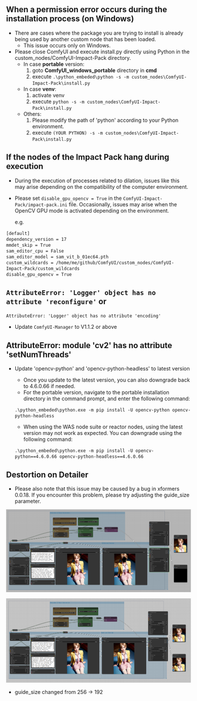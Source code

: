 ## When a permission error occurs during the installation process (on Windows)

* There are cases where the package you are trying to install is already being used by another custom node that has been loaded.
    * This issue occurs only on Windows.
* Please close ComfyUI and execute install.py directly using Python in the custom_nodes/ComfyUI-Impact-Pack directory.
    * In case **portable** version:
        1. goto **ComfyUI_windows_portable** directory in **cmd**
        2. execute ```.\python_embeded\python -s -m custom_nodes\ComfyUI-Impact-Pack\install.py```
    * In case **venv**:
        1. activate venv
        2. execute ```python -s -m custom_nodes\ComfyUI-Impact-Pack\install.py```
    * Others:
        1. Please modify the path of 'python' according to your Python environment.
        2. execute ```(YOUR PYTHON) -s -m custom_nodes\ComfyUI-Impact-Pack\install.py```


## If the nodes of the Impact Pack hang during execution

* During the execution of processes related to dilation, issues like this may arise depending on the compatibility of the computer environment.
* Please set `disable_gpu_opencv = True` in the `ComfyUI-Impact-Pack/impact-pack.ini` file. Occasionally, issues may arise when the OpenCV GPU mode is activated depending on the environment.

    e.g.
```
[default]
dependency_version = 17
mmdet_skip = True
sam_editor_cpu = False
sam_editor_model = sam_vit_b_01ec64.pth
custom_wildcards = /home/me/github/ComfyUI/custom_nodes/ComfyUI-Impact-Pack/custom_wildcards
disable_gpu_opencv = True
```

## `AttributeError: 'Logger' object has no attribute 'reconfigure'` or
`AttributeError: 'Logger' object has no attribute 'encoding'`
* Update `ComfyUI-Manager` to V1.1.2 or above

## AttributeError: module 'cv2' has no attribute 'setNumThreads'
* Update 'opencv-python' and 'opencv-python-headless' to latest version
    * Once you update to the latest version, you can also downgrade back to 4.6.0.66 if needed.
    *  For the portable version, navigate to the portable installation directory in the command prompt, and enter the following command: 

    ```
    .\python_embeded\python.exe -m pip install -U opencv-python opencv-python-headless
    ```

    * When using the WAS node suite or reactor nodes, using the latest version may not work as expected. 
You can downgrade using the following command:

    ```
    .\python_embeded\python.exe -m pip install -U opencv-python==4.6.0.66 opencv-python-headless==4.6.0.66
    ```




## Destortion on Detailer

* Please also note that this issue may be caused by a bug in xformers 0.0.18. If you encounter this problem, please try adjusting the guide_size parameter.

![example](black1.png)

![example](black2.png)
* guide_size changed from 256 -> 192
